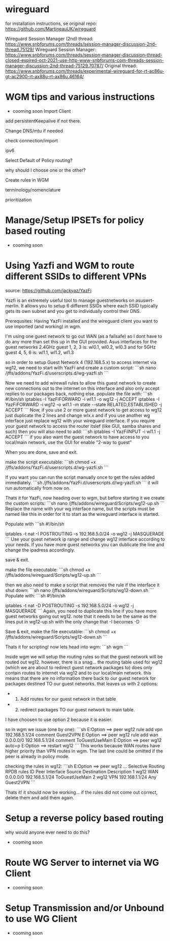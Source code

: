 # wireguard

for installation instructions, se original repo: https://github.com/MartineauUK/wireguard

Wireguard Session Manager (2nd) thread: https://www.snbforums.com/threads/session-manager-discussion-2nd-thread.75129/
Wireguard Session Manager: https://www.snbforums.com/threads/session-manager-discussion-thread-closed-expired-oct-2021-use-http-www-snbforums-com-threads-session-manager-discussion-2nd-thread-75129.70787/
Original thread: https://www.snbforums.com/threads/experimental-wireguard-for-rt-ac86u-gt-ac2900-rt-ax88u-rt-ax86u.46164/

# WGM tips and various instructions
- cooming soon
Import Client

add persistentKeepalive if not there.

Change DNS/mtu if needed

check connection/import

ipv6
  
Select Default of Policy routing?

why should I choose one or the other?
  
Create rules in WGM

terminology/nomenclature

prioritization

# Manage/Setup IPSETs for policy based routing
- cooming soon

# Using Yazfi and WGM to route different SSIDs to different VPNs
source: https://github.com/jackyaz/YazFi

Yazfi is an extremely useful tool to manage guestnetworks on asuswrt-merlin. It allows you to setup 6 different SSIDs where each SSID typically gets its own subnet and you get to individually control their DNS. 

Prerequsites: Having YazFi installed and the wireguard client you want to use imported (and working) in wgm.

I'm using one guest network to go out WAN (as a failsafe) so I dont have to do any more than set this up in the GUI provided. Asus interfaces for the guest networks 2.4GHz guest 1, 2, 3 is: wl0.1, wl0.2, wl0.3 and for 5GHz guest 4, 5, 6 is: wl1.1, wl1.2, wl1.3

so in order to setup Guest Network 4 (192.168.5.x) to access internet via wg12, we need to start with YazFi and create a custom script:
´´´sh
nano /jffs/addons/YazFi.d/userscripts.d/wg-yazfi.sh
´´´

Now we need to add wirewall rules to allow this guest network to create new connections out to the internet on this interface and also only accept replies to our packages back, nothing else. populate the file with:
´´´sh
#!/bin/sh
iptables -I YazFiFORWARD -i wl1.1 -o wg12 -j ACCEPT
iptables -I YazFiFORWARD -i wg12 -o wl1.1 -m state --state RELATED,ESTABLISHED -j ACCEPT
´´´
Now, if you use 2 or more guest network to get access to wg12 just duplicate the 2 lines and change wlx.x and if you use another wg interface just replace wg12 with your wireguard interface.
If you require your guest network to access the router itslef (like GUI, samba shares and such) then you will also need to add:
´´´sh
iptables -I YazFiINPUT -i wl1.1 -j ACCEPT
´´´
if you also want the guest network to have access to you local/main network, use the GUI for enable "2-way to guest"

When you are done, save and exit.

make the script executable:
´´´sh
chmod +x /jffs/addons/YazFi.d/userscripts.d/wg-yazfi.sh
´´´

If you want you can run the script manually once to get the rules added immediately. 
´´´sh
/jffs/addons/YazFi.d/userscripts.d/wg-yazfi.sh
´´´
it will run automatically from now on.

Thats it for YazFi, now heading over to wgm, but before starting it we create the custom scripts:
´´´sh
nano /jffs/addons/wireguard/Scripts/wg12-up.sh
´´´
Replace the name with your wg interface name, but the scripts must be named like this in order for it to start as the wireguard interface is started.

Populate with
´´´sh
#!/bin/sh

iptables -t nat -I POSTROUTING -s 192.168.5.0/24 -o wg12 -j MASQUERADE
´´´
Use your guest network ip range and change wg12 interface according to your needs. if you have more guest networks you can dublicate the line and change the ipadress accordingly.

save & exit.

make the file executable:
´´´sh
chmod +x /jffs/addons/wireguard/Scripts/wg12-up.sh
´´´

then we also need to make a script that removes the rule if the interface it shut down:
´´´sh
nano /jffs/addons/wireguard/Scripts/wg12-down.sh
´´´
Populate with:
´´´sh
#!/bin/sh

iptables -t nat -D POSTROUTING -s 192.168.5.0/24 -o wg12 -j MASQUERADE
´´´
Again, you need to duplicate this line if you have more guest networks going out wg12. note that it needs to be the same as the lines put in wg12-up.sh with the only change that -I becomes -D

Save & exit, make the file executable:
´´´sh
chmod +x /jffs/addons/wireguard/Scripts/wg12-down.sh
´´´

Thats it for scripting! now lets head into wgm:
´´´sh
wgm
´´´

Inside wgm we will setup the routing rules so that the guest network will be routed out wg12. however, there is a snag... the routing table used for wg12 (which we are about to redirect guest network packages to) does only contain routes to internet via wg12 and to our local/main network. this means that there are no information there back to our guest network for packages destined TO our guest networks. that leaves us with 2 options:
* 1. Add routes for our guest network in that table
* 2. redirect packages TO our guest network to main table.

I have choosen to use option 2 because it is easier. 

so in wgm we issue (one by one):
´´´sh
E:Option ==> peer wg12 rule add vpn 192.168.5.1/24 comment Guest2VPN
E:Option ==> peer wg12 rule add wan 0.0.0.0/0 192.168.5.1/24 comment ToGuestUseMain
E:Option ==> peer wg12 auto=p
E:Option ==> restart wg12
´´´
This works because WAN routes have higher priority than VPN routes in wgm. The last line could be omitted if the peer is already in policy mode.

checking the rules in wg12:
´´´sh
E:Option ==> peer wg12
...
        Selective Routing RPDB rules
ID  Peer  Interface  Source          Destination     Description
1   wg12  WAN        0.0.0.0/0       192.168.5.1/24  ToGuestUseMain
2   wg12  VPN        192.168.1.1/24  Any             Guest2VPN
´´´

Thats it! it should now be working... if the rules did not come out correct, delete them and add them again.


# Setup a reverse policy based routing
why would anyone ever need to do this?
- cooming soon

# Route WG Server to internet via WG Client
- cooming soon

# Setup Transmission and/or Unbound to use WG Client
- cooming soon
